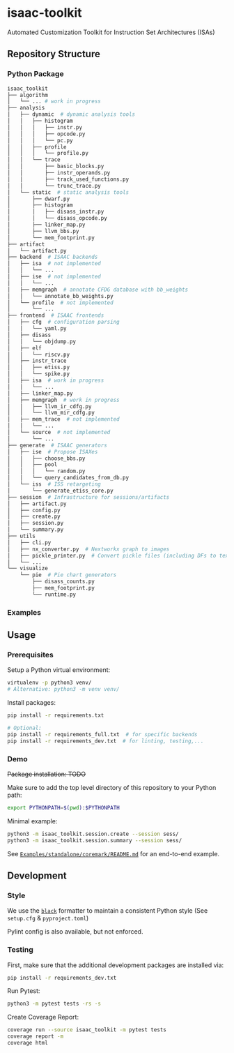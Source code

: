 # isaac-toolkit
Automated Customization Toolkit for Instruction Set Architectures (ISAs)

## Repository Structure

### Python Package

```python
isaac_toolkit
├── algorithm
│   └── ... # work in progress
├── analysis
│   ├── dynamic  # dynamic analysis tools
│   │   ├── histogram
│   │   │   ├── instr.py
│   │   │   ├── opcode.py
│   │   │   └── pc.py
│   │   ├── profile
│   │   │   └── profile.py
│   │   └── trace
│   │       ├── basic_blocks.py
│   │       ├── instr_operands.py
│   │       ├── track_used_functions.py
│   │       └── trunc_trace.py
│   └── static  # static analysis tools
│       ├── dwarf.py
│       ├── histogram
│       │   ├── disass_instr.py
│       │   └── disass_opcode.py
│       ├── linker_map.py
│       ├── llvm_bbs.py
│       └── mem_footprint.py
├── artifact
│   └── artifact.py
├── backend  # ISAAC backends
│   ├── isa  # not implemented
│   │   └── ...
│   ├── ise  # not implemented
│   │   └── ...
│   ├── memgraph  # annotate CFDG database with bb_weights
│   │   └── annotate_bb_weights.py
│   └── profile  # not implemented
│       └── ...
├── frontend  # ISAAC frontends
│   ├── cfg  # configuration parsing
│   │   └── yaml.py
│   ├── disass
│   │   └── objdump.py
│   ├── elf
│   │   └── riscv.py
│   ├── instr_trace
│   │   ├── etiss.py
│   │   └── spike.py
│   ├── isa  # work in progress
│   │   └── ...
│   ├── linker_map.py
│   ├── memgraph  # work in progress
│   │   ├── llvm_ir_cdfg.py
│   │   └── llvm_mir_cdfg.py
│   ├── mem_trace  # not implemented
│   │   └── ...
│   └── source  # not implemented
│       └── ...
├── generate  # ISAAC generators
│   ├── ise  # Propose ISAXes
│   │   ├── choose_bbs.py
│   │   ├── pool
│   │   │   └── random.py
│   │   └── query_candidates_from_db.py
│   └── iss  # ISS retargeting
│       └── generate_etiss_core.py
├── session  # Infrastructure for sessions/artifacts
│   ├── artifact.py
│   ├── config.py
│   ├── create.py
│   ├── session.py
│   └── summary.py
├── utils
│   ├── cli.py
│   ├── nx_converter.py  # Nextworkx graph to images
│   ├── pickle_printer.py  # Convert pickle files (including DFs to text)
│   └── ...
└── visualize
    └── pie  # Pie chart generators
        ├── disass_counts.py
        ├── mem_footprint.py
        └── runtime.py
```

### Examples


## Usage

### Prerequisites

Setup a Python virtual environment:

```sh
virtualenv -p python3 venv/
# Alternative: python3 -m venv venv/
```

Install packages:

```sh
pip install -r requirements.txt

# Optional:
pip install -r requirements_full.txt  # for specific backends
pip install -r requirements_dev.txt  # for linting, testing,...
```

### Demo

~~Package installation: TODO~~

Make sure to add the top level directory of this repository to your Python path:

```sh
export PYTHONPATH=$(pwd):$PYTHONPATH
```

Minimal example:

```sh
python3 -m isaac_toolkit.session.create --session sess/
python3 -m isaac_toolkit.session.summary --session sess/
```

See [`Examples/standalone/coremark/README.md`](Examples/README.md) for an end-to-end example.

## Development

### Style

We use the [`black`](https://black.readthedocs.io/en/stable/) formatter to maintain a consistent Python style (See `setup.cfg` & `pyproject.toml`)

Pylint config is also available, but not enforced.

### Testing

First, make sure that the additional development packages are installed via:

```sh
pip install -r requirements_dev.txt
```

Run Pytest:

```sh
python3 -m pytest tests -rs -s
```

Create Coverage Report:

```sh
coverage run --source isaac_toolkit -m pytest tests
coverage report -m
coverage html
```
